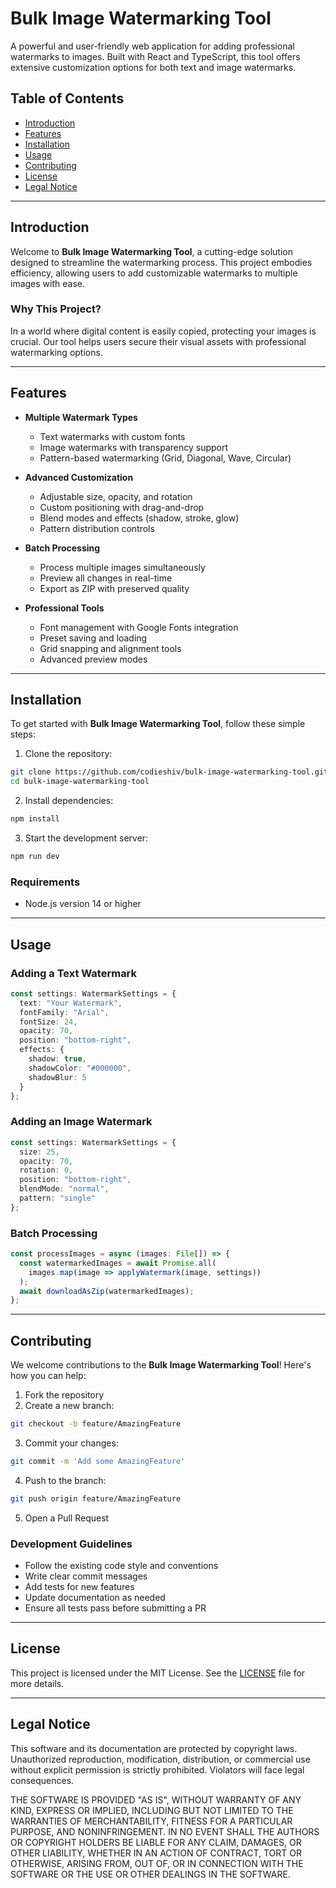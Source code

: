 # Bulk Image Watermarking Tool

A powerful and user-friendly web application for adding professional watermarks to images. Built with React and TypeScript, this tool offers extensive customization options for both text and image watermarks.

## Table of Contents
- [Introduction](#introduction)
- [Features](#features)
- [Installation](#installation)
- [Usage](#usage)
- [Contributing](#contributing)
- [License](#license)
- [Legal Notice](#legal-notice)

---

## Introduction
Welcome to **Bulk Image Watermarking Tool**, a cutting-edge solution designed to streamline the watermarking process. This project embodies efficiency, allowing users to add customizable watermarks to multiple images with ease.

### Why This Project?
In a world where digital content is easily copied, protecting your images is crucial. Our tool helps users secure their visual assets with professional watermarking options.

---

## Features

- **Multiple Watermark Types**
  - Text watermarks with custom fonts
  - Image watermarks with transparency support
  - Pattern-based watermarking (Grid, Diagonal, Wave, Circular)

- **Advanced Customization**
  - Adjustable size, opacity, and rotation
  - Custom positioning with drag-and-drop
  - Blend modes and effects (shadow, stroke, glow)
  - Pattern distribution controls

- **Batch Processing**
  - Process multiple images simultaneously
  - Preview all changes in real-time
  - Export as ZIP with preserved quality

- **Professional Tools**
  - Font management with Google Fonts integration
  - Preset saving and loading
  - Grid snapping and alignment tools
  - Advanced preview modes

---

## Installation

To get started with **Bulk Image Watermarking Tool**, follow these simple steps:

1. Clone the repository:
```bash
git clone https://github.com/codieshiv/bulk-image-watermarking-tool.git
cd bulk-image-watermarking-tool
```

2. Install dependencies:
```bash
npm install
```

3. Start the development server:
```bash
npm run dev
```

### Requirements
- Node.js version 14 or higher

---

## Usage

### Adding a Text Watermark
```typescript
const settings: WatermarkSettings = {
  text: "Your Watermark",
  fontFamily: "Arial",
  fontSize: 24,
  opacity: 70,
  position: "bottom-right",
  effects: {
    shadow: true,
    shadowColor: "#000000",
    shadowBlur: 5
  }
};
```

### Adding an Image Watermark
```typescript
const settings: WatermarkSettings = {
  size: 25,
  opacity: 70,
  rotation: 0,
  position: "bottom-right",
  blendMode: "normal",
  pattern: "single"
};
```

### Batch Processing
```typescript
const processImages = async (images: File[]) => {
  const watermarkedImages = await Promise.all(
    images.map(image => applyWatermark(image, settings))
  );
  await downloadAsZip(watermarkedImages);
};
```

---

## Contributing
We welcome contributions to the **Bulk Image Watermarking Tool**! Here's how you can help:

1. Fork the repository
2. Create a new branch:
```bash
git checkout -b feature/AmazingFeature
```
3. Commit your changes:
```bash
git commit -m 'Add some AmazingFeature'
```
4. Push to the branch:
```bash
git push origin feature/AmazingFeature
```
5. Open a Pull Request

### Development Guidelines
- Follow the existing code style and conventions
- Write clear commit messages
- Add tests for new features
- Update documentation as needed
- Ensure all tests pass before submitting a PR

---

## License
This project is licensed under the MIT License. See the [LICENSE](LICENSE) file for more details.

---

## Legal Notice

This software and its documentation are protected by copyright laws. Unauthorized reproduction, modification, distribution, or commercial use without explicit permission is strictly prohibited. Violators will face legal consequences.

THE SOFTWARE IS PROVIDED "AS IS", WITHOUT WARRANTY OF ANY KIND, EXPRESS OR IMPLIED, INCLUDING BUT NOT LIMITED TO THE WARRANTIES OF MERCHANTABILITY, FITNESS FOR A PARTICULAR PURPOSE, AND NONINFRINGEMENT. IN NO EVENT SHALL THE AUTHORS OR COPYRIGHT HOLDERS BE LIABLE FOR ANY CLAIM, DAMAGES, OR OTHER LIABILITY, WHETHER IN AN ACTION OF CONTRACT, TORT OR OTHERWISE, ARISING FROM, OUT OF, OR IN CONNECTION WITH THE SOFTWARE OR THE USE OR OTHER DEALINGS IN THE SOFTWARE.


